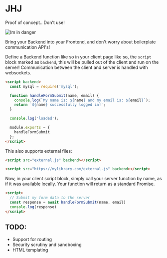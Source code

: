 # JHJ

Proof of concept.. Don't use!

![Im in danger](https://c.tenor.com/I6GFaw6IR3YAAAAC/chuckles-im-in-danger.gif)

Bring your Backend into your Frontend, and don't worry about boilerplate communication API's!

Define a Backend function like so in your client page like so, the `script` block marked as `backend`, this will be pulled out of the client and run on the server! Communication between the client and server is handled with websockets.

```html
<script backend>
  const mysql = require('mysql');

  function handleFormSubmit(name, email) {
    console.log(`My name is: ${name} and my email is: ${email}`);
    return `${name} successfully logged in!`;
  }

  console.log('loaded');

  module.exports = {
    handleFormSubmit
  };
</script>
```

This also supports external files:

```html
<script src="external.js" backend></script>
```

```html
<script src="https://mylibrary.com/external.js" backend></script>
```

Now, in your client script block, simply call your server function by name, as if it was available locally. Your function will return as a standard Promise.

```html
<script>
  // Submit my form data to the server
  const response = await handleFormSubmit(name, email)
  console.log(response)
</script>
```


## TODO:
- Support for routing
- Security scrutiny and sandboxing
- HTML templating
